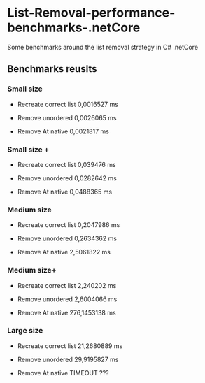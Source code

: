 # List-Removal-performance-benchmarks-.netCore
Some benchmarks around the list removal strategy in C# .netCore

## Benchmarks reuslts


### Small size
- Recreate correct list 0,0016527 ms

- Remove unordered 0,0026065 ms

- Remove At native 0,0021817 ms


### Small size +
- Recreate correct list 0,039476 ms

- Remove unordered 0,0282642 ms

- Remove At native 0,0488365 ms


### Medium size
- Recreate correct list 0,2047986 ms

- Remove unordered 0,2634362 ms

- Remove At native 2,5061822 ms


### Medium size+
- Recreate correct list 2,240202 ms

- Remove unordered 2,6004066 ms

- Remove At native 276,1453138 ms


### Large size
- Recreate correct list 21,2680889 ms

- Remove unordered 29,9195827 ms

- Remove At native TIMEOUT ???
